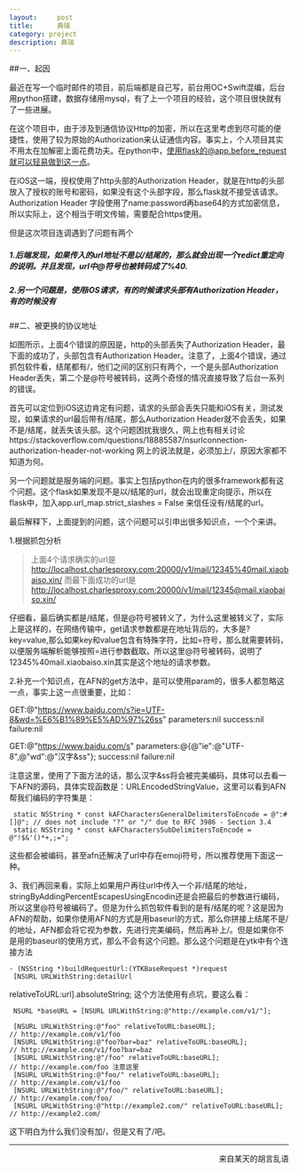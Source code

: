 ```yaml
---
layout:     post
title:      典瑞
category: project
description: 典瑞
---
```


##一、起因

最近在写一个临时邮件的项目，前后端都是自己写，前台用OC+Swift混编，后台用python搭建，数据存储用mysql，有了上一个项目的经验，这个项目很快就有了一些进展。

在这个项目中，由于涉及到通信协议Http的加密，所以在这里考虑到尽可能的便捷性，使用了较为原始的Authorization来认证通信内容。事实上，个人项目其实不用太在加解密上面花费功夫。在python中，使用flask的@app.before_request就可以轻易做到这一点。

在iOS这一端，授权使用了http头部的Authorization Header，就是在http的头部放入了授权的账号和密码，如果没有这个头部字段，那么flask就不接受该请求。Authorization Header 字段使用了name:password再base64的方式加密信息，所以实际上，这个相当于明文传输，需要配合https使用。

但是这次项目连调遇到了问题有两个
 
#####  1.后端发现，如果传入的url地址不是以/结尾的，那么就会出现一个redict重定向的说明。并且发现，url中@符号也被转码成了%40.
 
##### 2.另一个问题是，使用iOS请求，有的时候请求头部有Authorization Header，有的时候没有

##二、被更换的协议地址

如图所示，上面4个错误的原因是，http的头部丢失了Authorization Header，最下面的成功了，头部包含有Authorization Header。注意了，上面4个错误，通过抓包软件看，结尾都有/，他们之间的区别只有两个，一个是头部Authorization Header丢失，第二个是@符号被转码，这两个奇怪的情况直接导致了后台一系列的错误。

首先可以定位到iOS这边肯定有问题，请求的头部会丢失只能和iOS有关，测试发现，如果请求的url最后带有/结尾，那么Authorization Header就不会丢失，如果不是/结尾，就丢失该头部。这个问题困扰我很久，网上也有相关讨论https://stackoverflow.com/questions/18885587/nsurlconnection-authorization-header-not-working 网上的说法就是，必须加上/，原因大家都不知道为何。

另一个问题就是服务端的问题。事实上包括python在内的很多framework都有这个问题。这个flask如果发现不是以/结尾的url，就会出现重定向提示，所以在flask中，加入app.url_map.strict_slashes = False 来信任没有/结尾的url。

最后解释下，上面提到的问题，这个问题可以引申出很多知识点，一个个来讲。

1.根据抓包分析
>上面4个请求确实的url是
>http://localhost.charlesproxy.com:20000/v1/mail/12345%40mail.xiaobaiso.xin/ 
而最下面成功的url是
>http://localhost.charlesproxy.com:20000/v1/mail/12345@mail.xiaobaiso.xin/ 


仔细看，最后确实都是/结尾，但是@符号被转义了，为什么这里被转义了，实际上是这样的，在网络传输中，get请求参数都是在地址背后的，大多是?key=value,那么如果key和value包含有特殊字符，比如=符号，那么就需要转码，以便服务端解析能够按照=进行参数截取。所以这里@符号被转码，说明了12345%40mail.xiaobaiso.xin其实是这个地址的请求参数。

2.补充一个知识点，在AFN的get方法中，是可以使用param的，很多人都忽略这一点，事实上这一点很重要，比如：

>
 GET:@"https://www.baidu.com/s?ie=UTF-8&wd=%E6%B1%89%E5%AD%97%26ss"
 parameters:nil
 success:nil
 failure:nil
 

>
 GET:@"https://www.baidu.com/s"
 parameters:@{@"ie":@"UTF-8",@"wd":@"汉字&ss"};
 success:nil
 failure:nil
 
注意这里，使用了下面方法的话，那么汉字&ss将会被完美编码，具体可以去看一下AFN的源码，具体实现函数是：URLEncodedStringValue，这里可以看到AFN帮我们编码的字符集是：

```
 static NSString * const kAFCharactersGeneralDelimitersToEncode = @":#[]@"; // does not include "?" or "/" due to RFC 3986 - Section 3.4
 static NSString * const kAFCharactersSubDelimitersToEncode = @"!$&'()*+,;=";

``` 
这些都会被编码，甚至afn还解决了url中存在emoji符号，所以推荐使用下面这一种。

3、我们再回来看，实际上如果用户再往url中传入一个非/结尾的地址，stringByAddingPercentEscapesUsingEncodin还是会把最后的参数进行编码，所以这里@符号被编码了。但是为什么抓包软件看到的是有/结尾的呢？这是因为AFN的帮助，如果你使用AFN的方式是用baseurl的方式，那么你拼接上结尾不是/的地址，AFN都会将它视为参数，先进行完美编码，然后再补上/。但是如果你不是用的baseurl的使用方式，那么不会有这个问题。那么这个问题是在ytk中有个连接方法

```
- (NSString *)buildRequestUrl:(YTKBaseRequest *)request
 [NSURL URLWithString:detailUrl  
```
 relativeToURL:url].absoluteString; 这个方法使用有点坑，要这么看：
 
```
 NSURL *baseURL = [NSURL URLWithString:@"http://example.com/v1/"];
 
 [NSURL URLWithString:@"foo" relativeToURL:baseURL];                  // http://example.com/v1/foo
 [NSURL URLWithString:@"foo?bar=baz" relativeToURL:baseURL];          // http://example.com/v1/foo?bar=baz
 [NSURL URLWithString:@"/foo" relativeToURL:baseURL];                 // http://example.com/foo 注意这里
 [NSURL URLWithString:@"foo/" relativeToURL:baseURL];                 // http://example.com/v1/foo
 [NSURL URLWithString:@"/foo/" relativeToURL:baseURL];                // http://example.com/foo/
 [NSURL URLWithString:@"http://example2.com/" relativeToURL:baseURL]; // http://example2.com/ 
```

这下明白为什么我们没有加/，但是又有了/吧。



-----

<div align = right>来自某天的胡言乱语</div>

